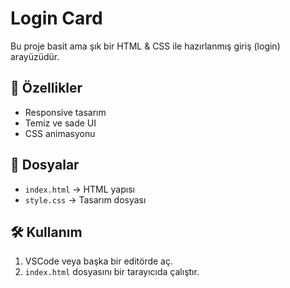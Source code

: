 # Login Card

Bu proje basit ama şık bir HTML & CSS ile hazırlanmış giriş (login) arayüzüdür.

## 🚀 Özellikler

- Responsive tasarım
- Temiz ve sade UI
- CSS animasyonu

## 📂 Dosyalar

- `index.html` → HTML yapısı
- `style.css` → Tasarım dosyası

## 🛠️ Kullanım

1. VSCode veya başka bir editörde aç.
2. `index.html` dosyasını bir tarayıcıda çalıştır.
